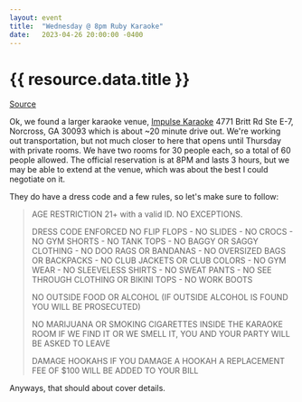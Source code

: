 ```yaml
---
layout: event
title:  "Wednesday @ 8pm Ruby Karaoke"
date:   2023-04-26 20:00:00 -0400
---
```


# {{ resource.data.title }}

[Source](https://2023railsconf.slack.com/archives/C052Q1A8KK7/p1682482055626759)

Ok, we found a larger karaoke venue, [Impulse Karaoke](https://impulseloungekaraoke.com/) 4771 Britt Rd Ste E-7, Norcross, GA 30093 which is about ~20 minute drive out. We're working out transportation, but not much closer to here that opens until Thursday with private rooms.
We have two rooms for 30 people each, so a total of 60 people allowed. The official reservation is at 8PM and lasts 3 hours, but we may be able to extend at the venue, which was about the best I could negotiate on it.

They do have a dress code and a few rules, so let's make sure to follow:

<blockquote>
AGE RESTRICTION
21+ with a valid ID. NO EXCEPTIONS.

DRESS CODE ENFORCED
NO FLIP FLOPS - NO SLIDES - NO CROCS - NO GYM SHORTS - NO TANK TOPS - NO BAGGY OR SAGGY CLOTHING - NO DOO RAGS OR BANDANAS - NO OVERSIZED BAGS OR BACKPACKS - NO CLUB JACKETS OR CLUB COLORS - NO GYM WEAR - NO SLEEVELESS SHIRTS - NO SWEAT PANTS - NO SEE THROUGH CLOTHING OR BIKINI TOPS - NO WORK BOOTS

NO OUTSIDE FOOD OR ALCOHOL 
(IF OUTSIDE ALCOHOL IS FOUND YOU WILL BE PROSECUTED)

NO MARIJUANA OR SMOKING CIGARETTES INSIDE THE KARAOKE ROOM
IF WE FIND IT OR WE SMELL IT, YOU AND YOUR PARTY WILL BE ASKED TO LEAVE

DAMAGE HOOKAHS
IF YOU DAMAGE A HOOKAH A REPLACEMENT FEE OF $100 WILL BE ADDED TO YOUR BILL
</blockquote>
Anyways, that should about cover details.


